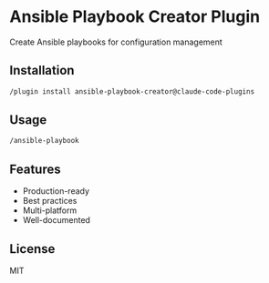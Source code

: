 # Ansible Playbook Creator Plugin

Create Ansible playbooks for configuration management

## Installation

```bash
/plugin install ansible-playbook-creator@claude-code-plugins
```

## Usage

```bash
/ansible-playbook
```

## Features

- Production-ready
- Best practices
- Multi-platform
- Well-documented

## License

MIT
